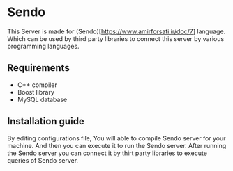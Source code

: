 # Sendo
This Server is made for (Sendo)[https://www.amirforsati.ir/doc/7] language. Which can be used by third party libraries to connect this server by various programming languages.

## Requirements
 - C++ compiler
 - Boost library
 - MySQL database
 
## Installation guide
By editing configurations file, You will able to compile Sendo server for your machine. And then you can execute it to run the Sendo server. After running the Sendo server you can connect it by thirt party libraries to execute queries of Sendo server.
